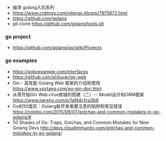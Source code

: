 * 崩溃 golang入坑系列
* https://www.cnblogs.com/vikings-blog/p/7975672.html
* https://github.com/golang
* git clone https://github.com/golang/tools.git

### go project
* https://github.com/golang/go/wiki/Projects

### go examples
* https://gobyexample.com/interfaces
* https://github.com/shijuvar/go-web
* Gin - 高性能 Golang Web 框架的介绍和使用 https://www.yoytang.com/go-gin-doc.html
* 从零开始Gin Web+Vue商城的搭建（二）-- Model设计和ORM框架 https://www.jianshu.com/p/1af44cfca3b9
* Go的50度灰：Golang新开发者要注意的陷阱和常见错误 https://colobu.com/2015/09/07/gotchas-and-common-mistakes-in-go-golang/#
*  50 Shades of Go: Traps, Gotchas, and Common Mistakes for New Golang Devs http://devs.cloudimmunity.com/gotchas-and-common-mistakes-in-go-golang/ 
